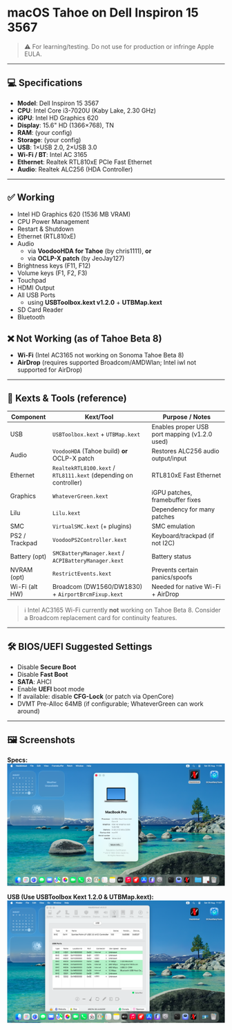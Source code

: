# macOS Tahoe on Dell Inspiron 15 3567


> ⚠️ For learning/testing. Do not use for production or infringe Apple EULA.

---

## 💻 Specifications
- **Model**: Dell Inspiron 15 3567
- **CPU**: Intel Core i3-7020U (Kaby Lake, 2.30 GHz)
- **iGPU**: Intel HD Graphics 620
- **Display**: 15.6" HD (1366×768), TN
- **RAM**: (your config)
- **Storage**: (your config)
- **USB**: 1×USB 2.0, 2×USB 3.0
- **Wi-Fi / BT**: Intel AC 3165
- **Ethernet**: Realtek RTL810xE PCIe Fast Ethernet
- **Audio**: Realtek ALC256 (HDA Controller)

---

## ✅ Working
- Intel HD Graphics 620 (1536 MB VRAM)
- CPU Power Management
- Restart & Shutdown
- Ethernet (RTL810xE)
- Audio
  - via **VoodooHDA for Tahoe** (by chris1111), **or**
  - via **OCLP-X patch** (by JeoJay127)
- Brightness keys (F11, F12)
- Volume keys (F1, F2, F3)
- Touchpad
- HDMI Output
- All USB Ports  
  - using **USBToolbox.kext v1.2.0** + **UTBMap.kext**
- SD Card Reader
- Bluetooth

## ❌ Not Working (as of Tahoe Beta 8)
- **Wi-Fi** (Intel AC3165 not working on Sonoma Tahoe Beta 8)
- **AirDrop** (requires supported Broadcom/AMDWlan; Intel iwl not supported for AirDrop)

---

## 🧩 Kexts & Tools (reference)
| Component | Kext/Tool | Purpose / Notes |
|---|---|---|
| USB | `USBToolbox.kext` + `UTBMap.kext` | Enables proper USB port mapping (v1.2.0 used) |
| Audio | `VoodooHDA` (Tahoe build) **or** OCLP-X patch | Restores ALC256 audio output/input |
| Ethernet | `RealtekRTL8100.kext` / `RTL8111.kext` (depending on controller) | RTL810xE Fast Ethernet |
| Graphics | `WhateverGreen.kext` | iGPU patches, framebuffer fixes |
| Lilu | `Lilu.kext` | Dependency for many patches |
| SMC | `VirtualSMC.kext` (+ plugins) | SMC emulation |
| PS2 / Trackpad | `VoodooPS2Controller.kext` | Keyboard/trackpad (if not I2C) |
| Battery (opt) | `SMCBatteryManager.kext` / `ACPIBatteryManager.kext` | Battery status |
| NVRAM (opt) | `RestrictEvents.kext` | Prevents certain panics/spoofs |
| Wi-Fi (alt HW) | Broadcom (DW1560/DW1830) + `AirportBrcmFixup.kext` | Needed for native Wi-Fi + AirDrop |

> ℹ️ Intel AC3165 Wi-Fi currently **not** working on Tahoe Beta 8. Consider a Broadcom replacement card for continuity features.

---

## 🛠️ BIOS/UEFI Suggested Settings
- Disable **Secure Boot**
- Disable **Fast Boot**
- **SATA**: AHCI
- Enable **UEFI** boot mode
- If available: disable **CFG-Lock** (or patch via OpenCore)
- DVMT Pre-Alloc 64MB (if configurable; WhateverGreen can work around)

---

## 🖼️ Screenshots
**Specs:**
![](IMG/Specs.png) 

**USB (Use USBToolbox Kext 1.2.0 & UTBMap.kext):**
![](IMG/USB.png)
